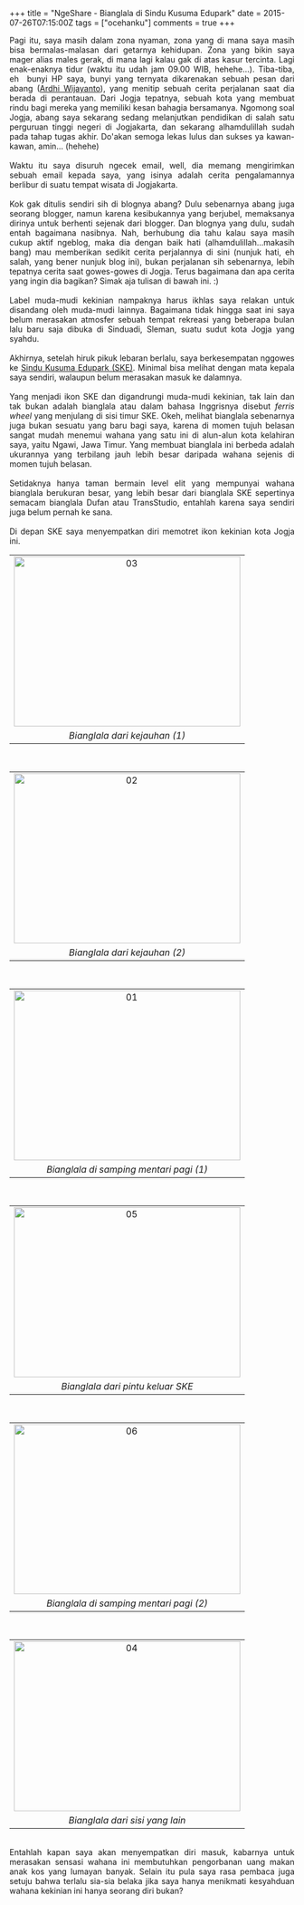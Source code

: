 +++
title = "NgeShare - Bianglala di Sindu Kusuma Edupark"
date = 2015-07-26T07:15:00Z
tags = ["ocehanku"]
comments = true
+++

<div style="text-align: justify;">Pagi itu, saya masih dalam zona nyaman, zona yang di mana saya masih bisa bermalas-malasan dari getarnya kehidupan. Zona yang bikin saya mager alias males gerak, di mana lagi kalau gak di atas kasur tercinta. Lagi enak-enaknya tidur (waktu itu udah jam 09.00 WIB, hehehe...). Tiba-tiba, eh&nbsp; bunyi HP saya, bunyi yang ternyata dikarenakan sebuah pesan dari abang (<a href="https://instagram.com/ardhiesta/" target="_blank">Ardhi Wijayanto</a>), yang menitip sebuah cerita perjalanan saat dia berada di perantauan. Dari Jogja tepatnya, sebuah kota yang membuat rindu bagi mereka yang memiliki kesan bahagia bersamanya. Ngomong soal Jogja, abang saya sekarang sedang melanjutkan pendidikan di salah satu perguruan tinggi negeri di Jogjakarta, dan sekarang alhamdulillah sudah pada tahap tugas akhir. Do'akan semoga lekas lulus dan sukses ya kawan-kawan, amin... (hehehe)<br /><br />
Waktu itu saya disuruh ngecek email, well, dia memang mengirimkan sebuah email kepada saya, yang isinya adalah cerita pengalamannya berlibur di suatu tempat wisata di Jogjakarta.<br /><br />Kok gak ditulis sendiri sih di blognya abang? Dulu sebenarnya abang juga seorang blogger, namun karena kesibukannya yang berjubel, memaksanya dirinya untuk berhenti sejenak dari blogger. Dan blognya yang dulu, sudah entah bagaimana nasibnya. Nah, berhubung dia tahu kalau saya masih cukup aktif ngeblog, maka dia dengan baik hati (alhamdulillah...makasih bang) mau memberikan sedikit cerita perjalannya di sini (nunjuk hati, eh salah, yang bener nunjuk blog ini), bukan perjalanan sih sebenarnya, lebih tepatnya cerita saat gowes-gowes di Jogja. Terus bagaimana dan apa cerita yang ingin dia bagikan? Simak aja tulisan di bawah ini. :)<br /><br />
Label muda-mudi kekinian nampaknya harus ikhlas saya relakan untuk disandang oleh muda-mudi lainnya. Bagaimana tidak hingga saat ini saya belum merasakan atmosfer sebuah tempat rekreasi yang beberapa bulan lalu baru saja dibuka di Sinduadi, Sleman, suatu sudut kota Jogja yang syahdu.<br /><br />Akhirnya, setelah hiruk pikuk lebaran berlalu, saya berkesempatan nggowes ke <a href="http://www.kusuma-edupark.com/" target="_blank">Sindu Kusuma Edupark (SKE)</a>. Minimal bisa melihat dengan mata kepala saya sendiri, walaupun belum merasakan masuk ke dalamnya.<br /><br />Yang menjadi ikon SKE dan digandrungi muda-mudi kekinian, tak lain dan tak bukan adalah bianglala atau dalam bahasa Inggrisnya disebut <i>ferris wheel</i> yang menjulang di sisi timur SKE. Okeh, melihat bianglala sebenarnya juga bukan sesuatu yang baru bagi saya, karena di momen tujuh belasan sangat mudah menemui wahana yang satu ini di alun-alun kota kelahiran saya, yaitu Ngawi, Jawa Timur. Yang membuat bianglala ini berbeda adalah ukurannya yang terbilang jauh lebih besar daripada wahana sejenis di momen tujuh belasan.<br /><br />Setidaknya hanya taman bermain level elit yang mempunyai wahana bianglala berukuran besar, yang lebih besar dari bianglala SKE sepertinya semacam bianglala Dufan atau TransStudio, entahlah karena saya sendiri juga belum pernah ke sana.<br /><br />Di depan SKE saya menyempatkan diri memotret ikon kekinian kota Jogja ini.<br />
<table align="center" cellpadding="0" cellspacing="0" class="tr-caption-container" style="margin-left: auto; margin-right: auto; text-align: center;"><tbody><tr><td style="text-align: center;"><img alt="03" height="300" src="https://farm1.staticflickr.com/344/19795896548_056332790b_k.jpg" style="margin-left: auto; margin-right: auto;" width="400" /></td></tr><tr><td class="tr-caption" style="text-align: center;"><i>Bianglala dari kejauhan (1)</i></td></tr></tbody></table><script async="" charset="utf-8" src="//embedr.flickr.com/assets/client-code.js"></script><br />
<table align="center" cellpadding="0" cellspacing="0" class="tr-caption-container" style="margin-left: auto; margin-right: auto; text-align: center;"><tbody><tr><td style="text-align: center;"><img alt="02" height="300" src="https://farm1.staticflickr.com/414/19361325874_873ef3b4d4_k.jpg" style="margin-left: auto; margin-right: auto;" width="400" /></td></tr><tr><td class="tr-caption" style="text-align: center;"><i>Bianglala dari kejauhan (2)</i></td></tr></tbody></table><script async="" charset="utf-8" src="//embedr.flickr.com/assets/client-code.js"></script> <i>&nbsp;</i><br />
<table align="center" cellpadding="0" cellspacing="0" class="tr-caption-container" style="margin-left: auto; margin-right: auto; text-align: center;"><tbody><tr><td style="text-align: center;"><img alt="01" height="300" src="https://farm1.staticflickr.com/499/19361321234_d6156f0841_k.jpg" style="margin-left: auto; margin-right: auto;" width="400" /></td></tr><tr><td class="tr-caption" style="text-align: center;"><i>Bianglala di samping mentari pagi (1)</i></td></tr></tbody></table><script async="" charset="utf-8" src="//embedr.flickr.com/assets/client-code.js"></script> <i>&nbsp;</i><br />
<table align="center" cellpadding="0" cellspacing="0" class="tr-caption-container" style="margin-left: auto; margin-right: auto; text-align: center;"><tbody><tr><td style="text-align: center;"><img alt="05" height="300" src="https://farm1.staticflickr.com/255/19983954195_d60c11c974_k.jpg" style="margin-left: auto; margin-right: auto;" width="400" /></td></tr><tr><td class="tr-caption" style="text-align: center;"><i>Bianglala dari pintu keluar SKE</i></td></tr></tbody></table><script async="" charset="utf-8" src="//embedr.flickr.com/assets/client-code.js"></script> <i>&nbsp;</i><br />
<table align="center" cellpadding="0" cellspacing="0" class="tr-caption-container" style="margin-left: auto; margin-right: auto; text-align: center;"><tbody><tr><td style="text-align: center;"><img alt="06" height="300" src="https://farm1.staticflickr.com/465/19795976220_3ad171d0cf_k.jpg" style="margin-left: auto; margin-right: auto;" width="400" /></td></tr><tr><td class="tr-caption" style="text-align: center;"><i>Bianglala di samping mentari pagi (2)</i></td></tr></tbody></table><script async="" charset="utf-8" src="//embedr.flickr.com/assets/client-code.js"></script> <i>&nbsp;</i><br />
<table align="center" cellpadding="0" cellspacing="0" class="tr-caption-container" style="margin-left: auto; margin-right: auto; text-align: center;"><tbody><tr><td style="text-align: center;"><img alt="04" height="300" src="https://farm1.staticflickr.com/521/19362982753_6435de89ce_k.jpg" style="margin-left: auto; margin-right: auto;" width="400" /></td></tr><tr><td class="tr-caption" style="text-align: center;"><i>Bianglala dari sisi yang lain</i></td></tr></tbody></table><script async="" charset="utf-8" src="//embedr.flickr.com/assets/client-code.js"></script> <i>&nbsp;</i><br />
Entahlah kapan saya akan menyempatkan diri masuk, kabarnya untuk merasakan sensasi wahana ini membutuhkan pengorbanan uang makan anak kos yang lumayan banyak. Selain itu pula saya rasa pembaca juga setuju bahwa terlalu sia-sia belaka jika saya hanya menikmati kesyahduan wahana kekinian ini hanya seorang diri bukan?</div>
